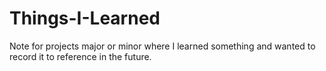 # Things-I-Learned
Note for projects major or minor where I learned something and wanted to record it to reference in the future. 
